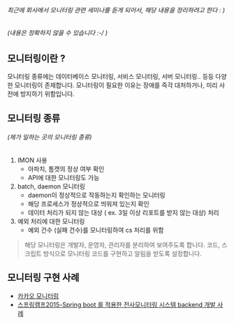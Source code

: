 ###### 최근에 회사에서 모니터링 관련 세미나를 듣게 되어서, 해당 내용을 정리하려고 한다 : )
###### (내용은 정확하지 않을 수 있습니다 :-/ )

## 모니터링이란 ?
모니터링 종류에는 데이터베이스 모니터링, 서비스 모니터링, 서버 모니터링.. 등등 다양한 모니터링이 존재합니다. 모니터링이 필요한 이유는 장애를 즉각 대처하거나, 미리 사전에 방지하기 위함입니다.

## 모니터링 종류
###### (제가 일하는 곳의 모니터링 종류)
1. IMON 사용
	- 아파치, 톰캣의 정상 여부 확인
	- API에 대한 모니터링도 가능
2. batch, daemon 모니터링
	- daemon이 정상적으로 작동하는지 확인하는 모니터링
	- 해당 프로세스가 정상적으로 띄워져 있는지 확인
	- 데이터 처리가 되지 않는 대상 ( ex. 3일 이상 리포트를 받지 않는 대상) 처리
3. 예외 처리에 대한 모니터링
	- 예외 건수 (실패 건수)를 모니터링하여 cs 처리를 위함

> 해당 모니터링은 개발자, 운영자, 관리자를 분리하여 보여주도록 합니다. 코드, 스크립트 방식으로 모니터링 코드를 구현하고 알림을 받도록 설정합니다. 

## 모니터링 구현 사례
- [카카오 모니터링](http://tech.kakao.com/2016/08/25/kemi/)
- [스프링캠프2015-Spring boot 를 적용한 전사모니터링 시스템 backend 개발 사례](https://www.slideshare.net/JeminHuh/spring-boot-backend)
